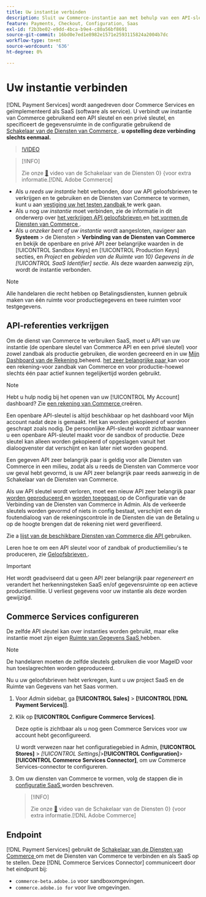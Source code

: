 ```yaml
---
title: Uw instantie verbinden
description: Sluit uw Commerce-instantie aan met behulp van een API-sleutel en een persoonlijke sleutel en geef de gegevensruimte op in de configuratie.
feature: Payments, Checkout, Configuration, Saas
exl-id: f2b3be02-e9dd-4bca-b9e4-c80a56bf8691
source-git-commit: 16bd0e7ed1e8982e1571e2593115824a2004b7dc
workflow-type: tm+mt
source-wordcount: '636'
ht-degree: 0%

---
```


# Uw instantie verbinden

[!DNL Payment Services] wordt aangedreven door Commerce Services en geïmplementeerd als SaaS (software als service). U verbindt uw instantie van Commerce gebruikend een API sleutel en een privé sleutel, en specificeert de gegevensruimte in de configuratie gebruikend de [ Schakelaar van de Diensten van Commerce ](https://experienceleague.adobe.com/docs/commerce/user-guides/saas.html). **u opstelling deze verbinding slechts eenmaal.**

>[!VIDEO](https://video.tv.adobe.com/v/3447835)

>[!INFO]
>
> Zie onze [&#128279;](https://experienceleague.adobe.com/docs/commerce-learn/tutorials/admin/adobe-commerce-services/configure-adobe-commerce-services-connector.html?lang=en) video van de Schakelaar van de Diensten 0&rbrace; &lbrace;voor extra informatie.[!DNL Adobe Commerce] 

* Als u *reeds uw instantie* hebt verbonden, door uw API geloofsbrieven te verkrijgen en te gebruiken en de Diensten van Commerce te vormen, kunt u aan [ vestiging uw het testen zandbak ](https://experienceleague.adobe.com/docs/commerce/payment-services/get-started/sandbox.html) te werk gaan.
* Als u nog *uw instantie* moet verbinden, zie de informatie in dit onderwerp over [ het verkrijgen API geloofsbrieven ](#obtain-api-credentials) en [ het vormen de Diensten van Commerce ](#configure-commerce-services).
* Als u *onzeker bent of uw instantie* wordt aangesloten, navigeer aan **Systeem** > de Diensten > **Verbinding van de Diensten van Commerce** en bekijk de openbare en privé API zeer belangrijke waarden in de [!UICONTROL Sandbox Keys] en [!UICONTROL Production Keys] secties, en *Project* en *gebieden van de Ruimte van 10&rbrace; Gegevens in de [!UICONTROL SaaS Identifier] sectie.* Als deze waarden aanwezig zijn, wordt de instantie verbonden.

>[!NOTE]
>
>Alle handelaren die recht hebben op Betalingsdiensten, kunnen gebruik maken van één ruimte voor productiegegevens en twee ruimten voor testgegevens.

## API-referenties verkrijgen

Om de dienst van Commerce te verbruiken SaaS, moet u API van uw instantie (de openbare sleutel van Commerce API en een privé sleutel) voor zowel zandbak als productie gebruiken, die worden gecreeerd en in uw [ Mijn Dashboard van de Rekening ](https://account.magento.com/customer/account/login) beheerd. [ het zeer belangrijke paar ](https://experienceleague.adobe.com/en/docs/commerce-admin/config/services/saas) kan voor een rekening-voor zandbak van Commerce en voor productie-hoewel slechts één paar actief kunnen tegelijkertijd worden gebruikt.

>[!NOTE]
>
>Hebt u hulp nodig bij het openen van uw [!UICONTROL My Account] dashboard? Zie [ een rekening van Commerce ](https://experienceleague.adobe.com/en/docs/commerce-admin/start/commerce-account/commerce-account-create) creëren.

Een openbare API-sleutel is altijd beschikbaar op het dashboard voor Mijn account nadat deze is gemaakt. Het kan worden gekopieerd of worden geschrapt zoals nodig. De persoonlijke API-sleutel wordt zichtbaar wanneer u een openbare API-sleutel maakt voor de sandbox of productie. Deze sleutel kan alleen worden gekopieerd of opgeslagen vanuit het dialoogvenster dat verschijnt en kan later niet worden geopend.

Een gegeven API zeer belangrijk paar is geldig voor alle Diensten van Commerce in een milieu, zodat als u reeds de Diensten van Commerce voor uw geval hebt gevormd, is uw API zeer belangrijk paar reeds aanwezig in de Schakelaar van de Diensten van Commerce.

Als uw API sleutel wordt verloren, moet een nieuw API zeer belangrijk paar [ worden geproduceerd ](https://experienceleague.adobe.com/docs/commerce/payment-services/get-started/connect.html#generate-an-api-key-and-private-key) en [ worden toegepast ](https://experienceleague.adobe.com/docs/commerce/payment-services/get-started/connect.html#configure-saas-project) op de Configuratie van de Verbinding van de Diensten van Commerce in Admin. Als de verkeerde sleutels worden gevormd of niets in config bestaat, verschijnt een de foutendialoog van de rekeningscontrole in de Diensten die van de Betaling u op de hoogte brengen dat de rekening niet werd geverifieerd.

Zie a [ lijst van de beschikbare Diensten van Commerce die API ](https://experienceleague.adobe.com/en/docs/commerce/user-guides/integration-services/saas#availableservices) gebruiken.

Leren hoe te om een API sleutel voor of zandbak of productiemilieu&#39;s te produceren, zie [ Geloofsbrieven ](https://experienceleague.adobe.com/docs/commerce/user-guides/saas.html#apikey).

>[!IMPORTANT]
>
>Het wordt geadviseerd dat u geen API zeer belangrijk paar *regenereert en* verandert het herkenningsteken SaaS en/of gegevensruimte op een actieve productiemilitie. U verliest gegevens voor uw instantie als deze worden gewijzigd.

## Commerce Services configureren

De zelfde API sleutel kan over instanties worden gebruikt, maar elke instantie moet zijn eigen [ Ruimte van Gegevens SaaS ](https://experienceleague.adobe.com/docs/commerce/user-guides/saas.html#saasenv) hebben.

>[!NOTE]
>
>De handelaren moeten de zelfde sleutels gebruiken die voor MageID voor hun toeslagrechten worden geproduceerd.

Nu u uw geloofsbrieven hebt verkregen, kunt u uw project SaaS en de Ruimte van Gegevens van het Saas vormen.

1. Voor _Admin_ sidebar, ga **[!UICONTROL Sales]** > **[!UICONTROL [!DNL Payment Services]]**.
1. Klik op **[!UICONTROL Configure Commerce Services]**.

   Deze optie is zichtbaar als u nog geen Commerce Services voor uw account hebt geconfigureerd.

   U wordt verwezen naar het configuratiegebied in Admin, **[!UICONTROL Stores]** > _[!UICONTROL Settings]_>**[!UICONTROL Configuration]**>**[!UICONTROL Commerce Services Connector]**, om uw Commerce Services-connector te configureren.

1. Om uw diensten van Commerce te vormen, volg de stappen die in [ configuratie SaaS ](https://experienceleague.adobe.com/docs/commerce/user-guides/integration-services/saas.html#saasenv) worden beschreven.

   >[!INFO]
   >
   > Zie onze [&#128279;](https://experienceleague.adobe.com/docs/commerce-learn/tutorials/admin/adobe-commerce-services/configure-adobe-commerce-services-connector.html?lang=en#configuration-faqs) video van de Schakelaar van de Diensten 0&rbrace; &lbrace;voor extra informatie.[!DNL Adobe Commerce] 

## Endpoint

[!DNL Payment Services] gebruikt de [ Schakelaar van de Diensten van Commerce ](https://experienceleague.adobe.com/docs/commerce/user-guides/saas.html) om met de Diensten van Commerce te verbinden en als SaaS op te stellen. Deze [!DNL Commerce Services Connector] communiceert door het eindpunt bij:

* `commerce-beta.adobe.io` voor sandboxomgevingen.
* `commerce.adobe.io for` voor live omgevingen.
